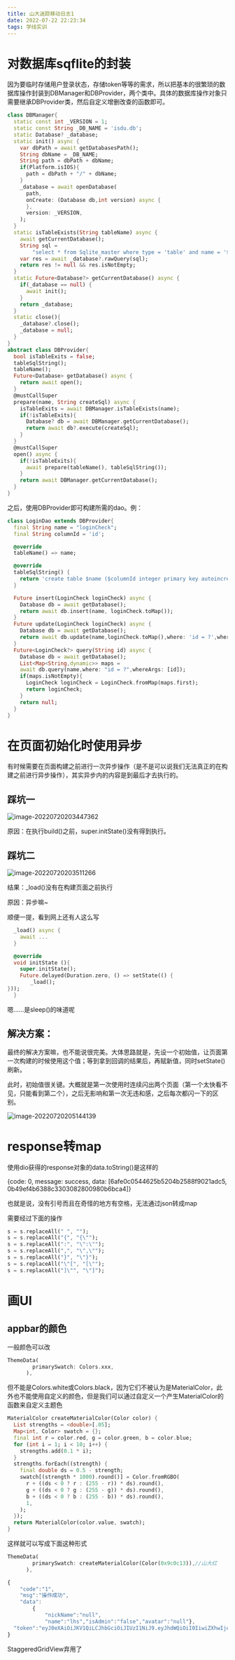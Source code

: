 ```yaml
---
title: 山大迷踪移动日志1
date: 2022-07-22 22:23:34
tags: 学线实训
---
```


# 对数据库sqflite的封装

因为要临时存储用户登录状态，存储token等等的需求，所以把基本的很繁琐的数据库操作封装到DBManager和DBProvider，两个类中。具体的数据库操作对象只需要继承DBProvider类，然后自定义增删改查的函数即可。

```dart
class DBManager{
  static const int _VERSION = 1;
  static const String _DB_NAME = 'isdu.db';
  static Database? _database;
  static init() async {
    var dbPath = await getDatabasesPath();
    String dbName = _DB_NAME;
    String path = dbPath + dbName;
    if(Platform.isIOS){
      path = dbPath + "/" + dbName;
    }
    _database = await openDatabase(
      path,
      onCreate: (Database db,int version) async {
      },
      version: _VERSION,
    );
  }
  static isTableExists(String tableName) async {
    await getCurrentDatabase();
    String sql =
        "select * from Sqlite_master where type = 'table' and name = '$tableName'";
    var res = await _database?.rawQuery(sql);
    return res != null && res.isNotEmpty;
  }
  static Future<Database?> getCurrentDatabase() async {
    if(_database == null) {
      await init();
    }
    return _database;
  }
  static close(){
    _database?.close();
    _database = null;
  }
}
abstract class DBProvider{
  bool isTableExits = false;
  tableSqlString();
  tableName();
  Future<Database> getDatabase() async {
    return await open();
  }
  @mustCallSuper
  prepare(name, String createSql) async {
    isTableExits = await DBManager.isTableExists(name);
    if(!isTableExits){
      Database? db = await DBManager.getCurrentDatabase();
      return await db?.execute(createSql);
    }
  }
  @mustCallSuper
  open() async {
    if(!isTableExits){
      await prepare(tableName(), tableSqlString());
    }
    return await DBManager.getCurrentDatabase();
  }
}
```

之后，使用DBProvider即可构建所需的dao。例：

```dart
class LoginDao extends DBProvider{
  final String name = "loginCheck";
  final String columnId = 'id';

  @override
  tableName() => name;

  @override
  tableSqlString() {
    return 'create table $name ($columnId integer primary key autoincrement,isLogin INTEGER)';
  }

  Future insert(LoginCheck loginCheck) async {
    Database db = await getDatabase();
    return await db.insert(name, loginCheck.toMap());
  }
  Future update(LoginCheck loginCheck) async {
    Database db = await getDatabase();
    return await db.update(name,loginCheck.toMap(),where: 'id = ?',whereArgs: ['1']);
  }
  Future<LoginCheck?> query(String id) async {
    Database db = await getDatabase();
    List<Map<String,dynamic>> maps =
    await db.query(name,where: "id = ?",whereArgs: [id]);
    if(maps.isNotEmpty){
      LoginCheck loginCheck = LoginCheck.fromMap(maps.first);
      return loginCheck;
    }
    return null;
  }
}
```



# 在页面初始化时使用异步

有时候需要在页面构建之前进行一次异步操作（是不是可以说我们无法真正的在构建之前进行异步操作），其实异步内的内容是到最后才去执行的。

## 踩坑一

![image-20220720203447362](C:\Users\asus\AppData\Roaming\Typora\typora-user-images\image-20220720203447362.png)

原因：在执行build()之前，super.initState()没有得到执行。

## 踩坑二

![image-20220720203511266](C:\Users\asus\AppData\Roaming\Typora\typora-user-images\image-20220720203511266.png)

结果：_load()没有在构建页面之前执行

原因：异步嘛~

顺便一提，看到网上还有人这么写

```dart
  _load() async {
    await ...
  }

  @override
  void initState (){
    super.initState();
    Future.delayed(Duration.zero, () => setState(() {
　　    _load();
}));
  }

```

嗯……是sleep()的味道呢

## 解决方案：

最终的解决方案嘛，也不能说很完美。大体思路就是，先设一个初始值，让页面第一次构建的时候使用这个值；等到拿到回调的结果后，再赋新值，同时setState()刷新。

此时，初始值很关键。大概就是第一次使用时连续闪出两个页面（第一个太快看不见，只能看到第二个），之后无影响和第一次无违和感，之后每次都闪一下的区别。

![image-20220720205144139](C:\Users\asus\AppData\Roaming\Typora\typora-user-images\image-20220720205144139.png)

# response转map

使用dio获得的response对象的data.toString()是这样的

{code: 0, message: success, data: [6afe0c0544625b5204b2588f9021adc5, 0b49ef4b6388c3303082800980b6bca4]}

也就是说，没有引号而且在奇怪的地方有空格，无法通过json转成map

需要经过下面的操作

```dart
s = s.replaceAll(" ", "");
s = s.replaceAll("{", "{\"");
s = s.replaceAll(":", "\":\"");
s = s.replaceAll(",", "\",\"");
s = s.replaceAll("}", "\"}");
s = s.replaceAll("\"[", "[\"");
s = s.replaceAll("]\"", "\"]");
```

# 画UI

## appbar的颜色

一般颜色可以改

```dart
ThemeData(
        primarySwatch: Colors.xxx,
      ),
```

但不能是Colors.white或Colors.black，因为它们不被认为是MaterialColor，此外也不能使用自定义的颜色，但是我们可以通过自定义一个产生MaterialColor的函数来自定义主题色

```dart
MaterialColor createMaterialColor(Color color) {
  List strengths = <double>[.05];
  Map<int, Color> swatch = {};
  final int r = color.red, g = color.green, b = color.blue;
  for (int i = 1; i < 10; i++) {
    strengths.add(0.1 * i);
  }
  strengths.forEach((strength) {
    final double ds = 0.5 - strength;
    swatch[(strength * 1000).round()] = Color.fromRGBO(
      r + ((ds < 0 ? r : (255 - r)) * ds).round(),
      g + ((ds < 0 ? g : (255 - g)) * ds).round(),
      b + ((ds < 0 ? b : (255 - b)) * ds).round(),
      1,
    );
  });
  return MaterialColor(color.value, swatch);
}
```

这样就可以写成下面这种形式

```dart
ThemeData(
        primarySwatch: createMaterialColor(Color(0x9c0c13)),//山大红
      ),
```

```javascript
{
    "code":"1",
    "msg":"操作成功",
    "data":
    	{
            "nickName":"null",
            "name":"lhs","isAdmin":"false","avatar":"null"},
  "token":"eyJ0eXAiOiJKV1QiLCJhbGciOiJIUzI1NiJ9.eyJhdWQiOiI0IiwiZXhwIjoxNjU5NDk4MDc3LCJpbmZvIjp7InBhc3N3b3JkIjoicmV0dXJuMDsiLCJzaWQiOiIyMDIxMDAzMDAyMDkifX0.TRHfkKYd5couo6otPryU9WLOEo7aaQOIq5OuqANVEok"
}
```



StaggeredGridView弃用了
